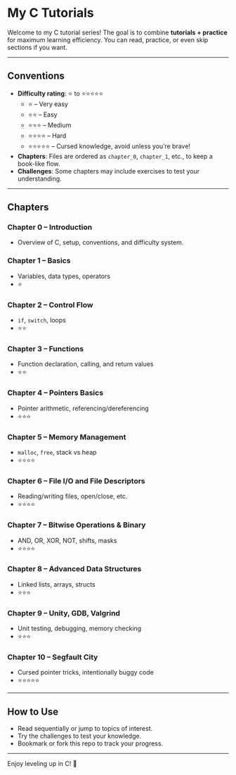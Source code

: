 # My C Tutorials

Welcome to my C tutorial series! The goal is to combine **tutorials + practice** for maximum learning efficiency. You can read, practice, or even skip sections if you want.

---

## Conventions

- **Difficulty rating**: ⭐ to ⭐⭐⭐⭐⭐  
  - ⭐ – Very easy  
  - ⭐⭐ – Easy  
  - ⭐⭐⭐ – Medium  
  - ⭐⭐⭐⭐ – Hard  
  - ⭐⭐⭐⭐⭐ – Cursed knowledge, avoid unless you’re brave!  
- **Chapters**: Files are ordered as `chapter_0`, `chapter_1`, etc., to keep a book-like flow.
- **Challenges**: Some chapters may include exercises to test your understanding.

---

## Chapters

### Chapter 0 – Introduction
- Overview of C, setup, conventions, and difficulty system.

### Chapter 1 – Basics
- Variables, data types, operators  
- ⭐

### Chapter 2 – Control Flow
- `if`, `switch`, loops  
- ⭐⭐

### Chapter 3 – Functions
- Function declaration, calling, and return values  
- ⭐⭐

### Chapter 4 – Pointers Basics
- Pointer arithmetic, referencing/dereferencing  
- ⭐⭐⭐

### Chapter 5 – Memory Management
- `malloc`, `free`, stack vs heap  
- ⭐⭐⭐⭐

### Chapter 6 – File I/O and File Descriptors
- Reading/writing files, open/close, etc.  
- ⭐⭐⭐⭐

### Chapter 7 – Bitwise Operations & Binary
- AND, OR, XOR, NOT, shifts, masks  
- ⭐⭐⭐⭐

### Chapter 8 – Advanced Data Structures
- Linked lists, arrays, structs  
- ⭐⭐⭐

### Chapter 9 – Unity, GDB, Valgrind
- Unit testing, debugging, memory checking  
- ⭐⭐⭐

### Chapter 10 – Segfault City
- Cursed pointer tricks, intentionally buggy code  
- ⭐⭐⭐⭐⭐

---

## How to Use

- Read sequentially or jump to topics of interest.  
- Try the challenges to test your knowledge.  
- Bookmark or fork this repo to track your progress.

---

Enjoy leveling up in C! 🚀

